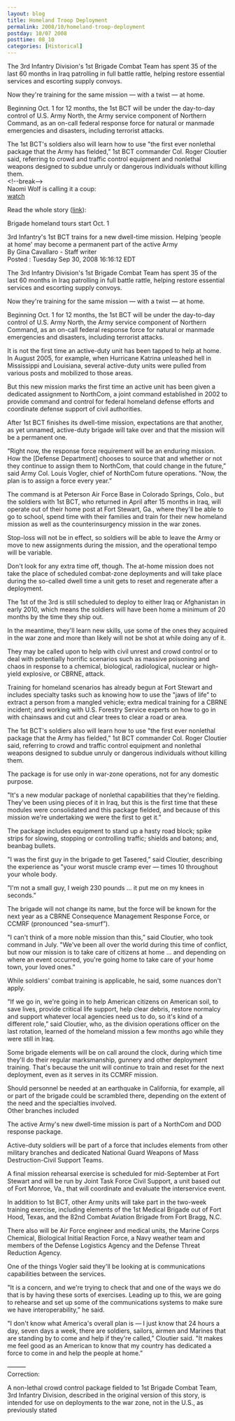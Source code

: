 ```yaml
---
layout: blog
title: Homeland Troop Deployment
permalink: 2008/10/homeland-troop-deployment
postday: 10/07 2008
posttime: 08_10
categories: [Historical]
---
```


<p>The 3rd Infantry Division's 1st Brigade Combat Team has spent 35 of the last 60 months in Iraq patrolling in full battle rattle, helping restore essential services and escorting supply convoys.</p>
<p>Now they're training for the same mission — with a twist — at home.</p>
<p>Beginning Oct. 1 for 12 months, the 1st BCT will be under the day-to-day control of U.S. Army North, the Army service component of Northern Command, as an on-call federal response force for natural or manmade emergencies and disasters, including terrorist attacks.</p>
<p>The 1st BCT's soldiers also will learn how to use "the first ever nonlethal package that the Army has fielded,” 1st BCT commander Col. Roger Cloutier said, referring to crowd and traffic control equipment and nonlethal weapons designed to subdue unruly or dangerous individuals without killing them.<br />
&lt;!--break--><br />
Naomi Wolf is calling it a coup:<br />
<a href="http://www.youtube.com/watch?v=_XgkeTanCGI" target="_blank">watch</a></p>
<p>Read the whole story (<a href="http://www.armytimes.com/news/2008/09/army_homeland_090708w/" target="_blank">link</a>):</p>
<p>Brigade homeland tours start Oct. 1</p>
<p>3rd Infantry's 1st BCT trains for a new dwell-time mission. Helping ‘people at home' may become a permanent part of the active Army<br />
By Gina Cavallaro - Staff writer<br />
Posted : Tuesday Sep 30, 2008 16:16:12 EDT</p>
<p>The 3rd Infantry Division's 1st Brigade Combat Team has spent 35 of the last 60 months in Iraq patrolling in full battle rattle, helping restore essential services and escorting supply convoys.</p>
<p>Now they're training for the same mission — with a twist — at home.</p>
<p>Beginning Oct. 1 for 12 months, the 1st BCT will be under the day-to-day control of U.S. Army North, the Army service component of Northern Command, as an on-call federal response force for natural or manmade emergencies and disasters, including terrorist attacks.</p>
<p>It is not the first time an active-duty unit has been tapped to help at home. In August 2005, for example, when Hurricane Katrina unleashed hell in Mississippi and Louisiana, several active-duty units were pulled from various posts and mobilized to those areas.</p>
<p>But this new mission marks the first time an active unit has been given a dedicated assignment to NorthCom, a joint command established in 2002 to provide command and control for federal homeland defense efforts and coordinate defense support of civil authorities.</p>
<p>After 1st BCT finishes its dwell-time mission, expectations are that another, as yet unnamed, active-duty brigade will take over and that the mission will be a permanent one.</p>
<p>"Right now, the response force requirement will be an enduring mission. How the [Defense Department] chooses to source that and whether or not they continue to assign them to NorthCom, that could change in the future,” said Army Col. Louis Vogler, chief of NorthCom future operations. "Now, the plan is to assign a force every year.”</p>
<p>The command is at Peterson Air Force Base in Colorado Springs, Colo., but the soldiers with 1st BCT, who returned in April after 15 months in Iraq, will operate out of their home post at Fort Stewart, Ga., where they'll be able to go to school, spend time with their families and train for their new homeland mission as well as the counterinsurgency mission in the war zones.</p>
<p>Stop-loss will not be in effect, so soldiers will be able to leave the Army or move to new assignments during the mission, and the operational tempo will be variable.</p>
<p>Don't look for any extra time off, though. The at-home mission does not take the place of scheduled combat-zone deployments and will take place during the so-called dwell time a unit gets to reset and regenerate after a deployment.</p>
<p>The 1st of the 3rd is still scheduled to deploy to either Iraq or Afghanistan in early 2010, which means the soldiers will have been home a minimum of 20 months by the time they ship out.</p>
<p>In the meantime, they'll learn new skills, use some of the ones they acquired in the war zone and more than likely will not be shot at while doing any of it.</p>
<p>They may be called upon to help with civil unrest and crowd control or to deal with potentially horrific scenarios such as massive poisoning and chaos in response to a chemical, biological, radiological, nuclear or high-yield explosive, or CBRNE, attack.</p>
<p>Training for homeland scenarios has already begun at Fort Stewart and includes specialty tasks such as knowing how to use the "jaws of life” to extract a person from a mangled vehicle; extra medical training for a CBRNE incident; and working with U.S. Forestry Service experts on how to go in with chainsaws and cut and clear trees to clear a road or area.</p>
<p>The 1st BCT's soldiers also will learn how to use "the first ever nonlethal package that the Army has fielded,” 1st BCT commander Col. Roger Cloutier said, referring to crowd and traffic control equipment and nonlethal weapons designed to subdue unruly or dangerous individuals without killing them.</p>
<p>The package is for use only in war-zone operations, not for any domestic purpose.</p>
<p>"It's a new modular package of nonlethal capabilities that they're fielding. They've been using pieces of it in Iraq, but this is the first time that these modules were consolidated and this package fielded, and because of this mission we're undertaking we were the first to get it.”</p>
<p>The package includes equipment to stand up a hasty road block; spike strips for slowing, stopping or controlling traffic; shields and batons; and, beanbag bullets.</p>
<p>"I was the first guy in the brigade to get Tasered,” said Cloutier, describing the experience as "your worst muscle cramp ever — times 10 throughout your whole body.</p>
<p>"I'm not a small guy, I weigh 230 pounds ... it put me on my knees in seconds.”</p>
<p>The brigade will not change its name, but the force will be known for the next year as a CBRNE Consequence Management Response Force, or CCMRF (pronounced "sea-smurf”).</p>
<p>"I can't think of a more noble mission than this,” said Cloutier, who took command in July. "We've been all over the world during this time of conflict, but now our mission is to take care of citizens at home ... and depending on where an event occurred, you're going home to take care of your home town, your loved ones.”</p>
<p>While soldiers' combat training is applicable, he said, some nuances don't apply.</p>
<p>"If we go in, we're going in to help American citizens on American soil, to save lives, provide critical life support, help clear debris, restore normalcy and support whatever local agencies need us to do, so it's kind of a different role,” said Cloutier, who, as the division operations officer on the last rotation, learned of the homeland mission a few months ago while they were still in Iraq.</p>
<p>Some brigade elements will be on call around the clock, during which time they'll do their regular marksmanship, gunnery and other deployment training. That's because the unit will continue to train and reset for the next deployment, even as it serves in its CCMRF mission.</p>
<p>Should personnel be needed at an earthquake in California, for example, all or part of the brigade could be scrambled there, depending on the extent of the need and the specialties involved.<br />
Other branches included</p>
<p>The active Army's new dwell-time mission is part of a NorthCom and DOD response package.</p>
<p>Active-duty soldiers will be part of a force that includes elements from other military branches and dedicated National Guard Weapons of Mass Destruction-Civil Support Teams.</p>
<p>A final mission rehearsal exercise is scheduled for mid-September at Fort Stewart and will be run by Joint Task Force Civil Support, a unit based out of Fort Monroe, Va., that will coordinate and evaluate the interservice event.</p>
<p>In addition to 1st BCT, other Army units will take part in the two-week training exercise, including elements of the 1st Medical Brigade out of Fort Hood, Texas, and the 82nd Combat Aviation Brigade from Fort Bragg, N.C.</p>
<p>There also will be Air Force engineer and medical units, the Marine Corps Chemical, Biological Initial Reaction Force, a Navy weather team and members of the Defense Logistics Agency and the Defense Threat Reduction Agency.</p>
<p>One of the things Vogler said they'll be looking at is communications capabilities between the services.</p>
<p>"It is a concern, and we're trying to check that and one of the ways we do that is by having these sorts of exercises. Leading up to this, we are going to rehearse and set up some of the communications systems to make sure we have interoperability,” he said.</p>
<p>"I don't know what America's overall plan is — I just know that 24 hours a day, seven days a week, there are soldiers, sailors, airmen and Marines that are standing by to come and help if they're called,” Cloutier said. "It makes me feel good as an American to know that my country has dedicated a force to come in and help the people at home.”</p>
<p>———<br />
Correction:</p>
<p>A non-lethal crowd control package fielded to 1st Brigade Combat Team, 3rd Infantry Division, described in the original version of this story, is intended for use on deployments to the war zone, not in the U.S., as previously stated</p>
